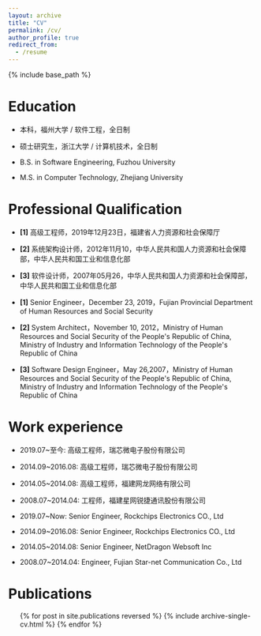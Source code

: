 ```yaml
---
layout: archive
title: "CV"
permalink: /cv/
author_profile: true
redirect_from:
  - /resume
---
```


{% include base_path %}

Education
======
* 本科，福州大学 / 软件工程，全日制
* 硕士研究生，浙江大学 / 计算机技术，全日制



* B.S. in Software Engineering, Fuzhou University
* M.S. in Computer Technology, Zhejiang University


Professional Qualification
======
* **[1]** 高级工程师，2019年12月23日，福建省人力资源和社会保障厅
* **[2]** 系统架构设计师，2012年11月10，中华人民共和国人力资源和社会保障部，中华人民共和国工业和信息化部
* **[3]** 软件设计师，2007年05月26，中华人民共和国人力资源和社会保障部，中华人民共和国工业和信息化部



* **[1]** Senior Engineer，December 23, 2019，Fujian Provincial Department of Human Resources and Social Security
* **[2]** System Architect，November 10, 2012，Ministry of Human Resources and Social Security of the People's Republic of China, Ministry of Industry and Information Technology of the People's Republic of China
* **[3]** Software Design Engineer，May 26,2007，Ministry of Human Resources and Social Security of the People's Republic of China, Ministry of Industry and Information Technology of the People's Republic of China


Work experience
======
* 2019.07~至今: 高级工程师，瑞芯微电子股份有限公司
  
* 2014.09~2016.08: 高级工程师，瑞芯微电子股份有限公司
  
* 2014.05~2014.08: 高级工程师，福建网龙网络有限公司
  
* 2008.07~2014.04: 工程师，福建星网锐捷通讯股份有限公司
  
  


* 2019.07~Now: Senior Engineer, Rockchips Electronics CO., Ltd
  
* 2014.09~2016.08: Senior Engineer, Rockchips Electronics CO., Ltd
  
* 2014.05~2014.08: Senior Engineer, NetDragon Websoft Inc
  
* 2008.07~2014.04: Engineer, Fujian Star-net Communication Co., Ltd
  
  

Publications
======
  <ul>{% for post in site.publications reversed %}
    {% include archive-single-cv.html %}
  {% endfor %}</ul>

